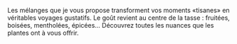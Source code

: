 Les mélanges que je vous propose transforment vos moments «tisanes» en véritables voyages gustatifs. Le goût revient au centre de la tasse : fruitées, boisées, mentholées, épicées... Découvrez toutes les nuances que les plantes ont à vous offrir. 
